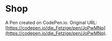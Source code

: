 # Shop

A Pen created on CodePen.io. Original URL: [https://codepen.io/die_Fetzige/pen/JoPwMNp](https://codepen.io/die_Fetzige/pen/JoPwMNp).

